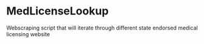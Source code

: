# MedLicenseLookup
Webscraping script that will iterate through different state endorsed medical licensing website
